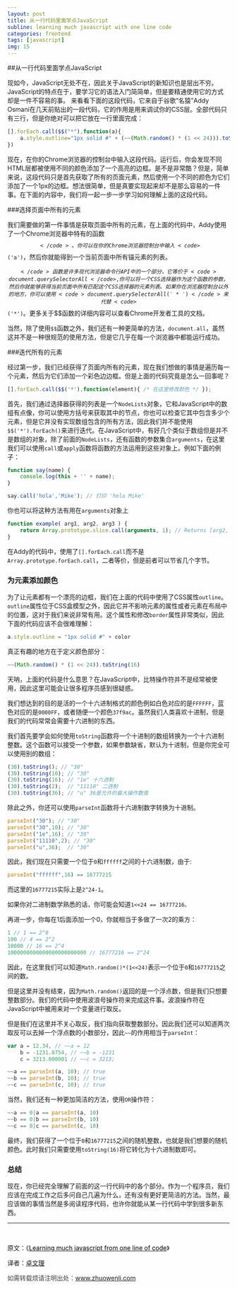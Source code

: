 ```yaml
---
layout: post
title: 从一行代码里面学点JavaScript
subline: learning much javascript with one line code
categories: frontend
tags: [javascript]
img: 15
---
```


##从一行代码里面学点JavaScript

现如今，JavaScript无处不在，因此关于JavaScript的新知识也是层出不穷。JavaScript的特点在于，要学习它的语法入门简简单，但是要精通使用它的方式却是一件不容易的事。
来看看下面的这段代码，它来自于谷歌“名猿”Addy Osmani在几天前贴出的一段代码，它的作用是用来调试你的CSS层。全部代码只有三行，但是你绝对可以把它放在一行里面完成：

```javascript
[].forEach.call($$("*"),function(a){
	a.style.outline="1px solid #" + (~~(Math.random() * (1 << 24))).toString(16);
})
```

现在，在你的Chrome浏览器的控制台中输入这段代码。运行后，你会发现不同HTML层都被使用不同的颜色添加了一个高亮的边框。是不是非常酷？但是，简单来说，这段代码只是首先获取了所有的页面元素，然后使用一个不同的颜色为它们添加了一个1px的边框。想法很简单，但是真要实现起来却不是那么容易的一件事。在下面的内容中，我们将一起一步一步学习如何理解上面的这段代码。

###选择页面中所有的元素

我们需要做的第一件事情是获取页面中所有的元素，在上面的代码中，Addy使用了一个Chrome浏览器中特有的函数<code>$$</code>。你可以在你的Chrome浏览器控制台中输入<code>$$('a')</code>，然后你就能得到一个当前页面中所有锚元素的列表。

<code>$$</code>函数是许多现代浏览器命令行API中的一个部分，它等价于<code>document.querySelectorAll</code>,你可以将一个CSS选择器作为这个函数的参数，然后你就能够获得当前页面中所有匹配这个CSS选择器的元素列表。如果你在浏览器控制台以外的地方，你可以使用<code>document.querySelectorAll('*')</code>来代替<code>$$('*')</code>。更多关于$$函数的详细内容可以查看Chrome开发者工具的文档。

当然，除了使用<code>$$</code>函数之外，我们还有一种更简单的方法，<code>document.all</code>，虽然这并不是一种很规范的使用方法，但是它几乎在每一个浏览器中都能运行成功。

###迭代所有的元素

经过第一步，我们已经获得了页面内所有的元素，现在我们想做的事情是遍历每一个元素，然后为它们添加一个彩色边边框。但是上面的代码究竟是怎么一回事呢？


```javascript
[].forEach.call($$('*'),function(element){ /* 在这里修改颜色 */ });
```

<p>首先，我们通过选择器获得的列表是一个<code>NodeLists</code>对象，它和JavaScript中的数组有点像，你可以使用方括号来获取其中的节点，你也可以检查它其中包含多少个元素，但是它并没有实现数组包含的所有方法，因此我们并不能使用<code>$$('*').forEach()</code>来进行迭代。在JavaScript中，有好几个类似于数组但是并不是数组的对象，除了前面的<code>NodeLists</code>，还有函数的参数集合<code>arguments</code>，在这里我们可以使用<code>call</code>或<code>apply</code>函数将函数的方法运用到这些对象上。例如下面的例子：</p>

```javascript
function say(name) {
	console.log(this + '' + name);
}

say.call('hola','Mike'); // 打印 'hola Mike'
```

<p>你也可以将这种方法有用在<code>arguments</code>对象上</p>

```javascript
function example( arg1, arg2, arg3 ) {
	return Array.prototype.slice.call(arguments, 1); // Returns [arg2, arg3]
}
```
<p>在Addy的代码中，使用了<code>[].forEach.call</code>而不是<code>Array.prototype.forEach.call</code>，二者等价，但是前者可以节省几个字节。</p>

<h3>为元素添加颜色</h3>

<p>为了让元素都有一个漂亮的边框，我们在上面的代码中使用了CSS属性<code>outline</code>。<code>outline</code>属性位于CSS盒模型之外，因此它并不影响元素的属性或者元素在布局中的位置，这对于我们来说非常有用。这个属性和修改<code>border</code>属性非常类似，因此下面的代码应该不会很难理解：</p>

```javascript
a.style.outline = "1px solid #" + color
```

<p>真正有趣的地方在于定义颜色部分：</p>

```javascript
~~(Math.random() * (1 << 24)).toString(16)
```

<p>天呐，上面的代码是什么意思？在JavaScript中，比特操作符并不是经常被使用，因此这里可能会让很多程序员感到很疑惑。</p>

<p>我们想达到的目的是活的一个十六进制格式的颜色例如白色对应的是<code>FFFFFF</code>，蓝色对应的是<code>0000FF</code>，或者随便一个颜色<code>37f9ac</code>。虽然我们人类喜欢十进制，但是我们的代码常常会需要十六进制的东西。</p>

<p>我们首先要学会如何使用<code>toString</code>函数将一个十进制的数组转换为一个十六进制整数。这个函数可以接受一个参数，如果参数缺省，默认为十进制，但是你完全可以使用别的数组：</p>


```javascript
(30).toString(); // "30"
(30).toString(10); // "30"
(30).toString(16); // "1e" 十六进制
(30).toString(2);  // "11110" 二进制
(30).toString(36); // "u" 36是允许的最大操作数值
```

<p>除此之外，你还可以使用<code>parseInt</code>函数将十六进制数字转换为十进制。</p>

```javascript
parseInt("30"); // "30"
parseInt("30",10); // "30"
parseInt("1e",16); // "30"
parseInt("11110",2); // "30"
parseInt("u",36);  // "30"
```

<p>因此，我们现在只需要一个位于<code>0</code>和<code>ffffff</code>之间的十六进制数，由于:</p>

```javascript
parseInt("ffffff",16) == 16777215
```

<p>而这里的<code>16777215</code>实际上是<code>2^24-1</code>。</p>

<p>如果你对二进制数学熟悉的话，你可能会知道<code>1<<24 == 16777216。</code></p>

<p>再进一步，你每在1后面添加一个0，你就相当于多做了一次2的乘方：</p>

```javascript
1 // 1 == 2^0
100 // 4 == 2^2
10000 // 16 == 2^4
1000000000000000000000000 // 16777216 == 2^24
```
<p>因此，在这里我们可以知道<code>Math.random()*(1<<24)</code>表示一个位于<code>0</code>和<code>16777215</code>之间的数。</p>

<p>但是这里并没有结束，因为<code>Math.random()</code>返回的是一个浮点数，但是我们只想要整数部分。我们的代码中使用波浪号操作符来完成这件事。波浪操作符在JavaScript中被用来对一个变量进行取反。</p>

<p>但是我们在这里并不关心取反，我们指向获取整数部分。因此我们还可以知道两次取反可以去掉一个浮点数的小数部分，因此<code>~~</code>的作用相当于<code>parseInt</code>：</p>

```javascript
var a = 12.34, // ~~a = 12
    b = -1231.8754, // ~~b = -1231
    c = 3213.000001 // ~~c = 3213;

~~a == parseInt(a, 10); // true
~~b == parseInt(b, 10); // true
~~c == parseInt(c, 10); // true
```

<p>当然，我们还有一种更加简洁的方法，使用<code>OR</code>操作符：</p>

```javascript
~~a == 0|a == parseInt(a, 10)
~~b == 0|b == parseInt(b, 10)
~~c == 0|c == parseInt(c, 10)
```

<p>
最终，我们获得了一个位于<code>0</code>和<code>16777215</code>之间的随机整数，也就是我们想要的随机颜色。此时我们只需要使用<code>toString(16)</code>将它转化为十六进制数即可。
</p>

<h3>总结</h3>

<p>现在，你已经完全理解了前面的这一行代码中的各个部分。作为一个程序员，我们应该在完成工作之后多问自己几遍为什么，还有没有更好更简洁的方法。当然，最应该做的事情当然是多阅读程序代码，也许你就能从某一行代码中学到很多新东西。</p>

<hr />

&nbsp;

原文：《<a href="http://arqex.com/939/learning-much-javascript-one-line-code"><span style="color: #000000;">Learning much javascript from one line of code</span></a>》

译者：<a href="http://www.zhuowenli.com">卓文理</a>

<span style="color: #404040;">如需转载烦请注明出处：<a href="http://www.zhuowenli.com">www.zhuowenli.com</a></span>